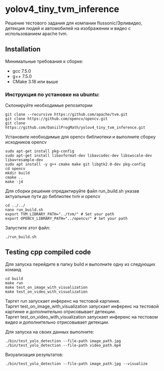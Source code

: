 # yolov4_tiny_tvm_inference

Решение тестового задания для компании flussonic/Эрливидео, 
детекция людей и автомобилей на изображении и видео с использованием apache tvm.

## Installation

Минимальные требования к сборке:
- gcc 7.5.0
- g++ 7.5.0
- CMake 3.18 или выше

### Инструкция по установке на ubuntu:
Склонируйте необходимые репозитории

```
git clone --recursive https://github.com/apache/tvm.git
git clone https://github.com/opencv/opencv.git
git clone https://github.com/DaniilProgMath/yolov4_tiny_tvm_inference.git
```

Установите необходимые для opencv библиотеки и выполните сборку исходников opencv
```
sudo apt-get install pkg-config
sudo apt-get install libavformat-dev libavcodec-dev libswscale-dev libavresample-dev
sudo apt install -y g++ cmake make git libgtk2.0-dev pkg-config
cd opencv
mkdir build
cmake ..
make -j4
```

Для сборки решения отредактируйте файл run_build.sh указав актуальные пути до библиотек tvm и opencv

```
cd ../../
nano run_build.sh
export TVM_LIBRARY_PATH="../tvm/" # Set your path
export OPENCV_LIBRARY_PATH="../opencv/" # Set your path
```
Запустите этот файл:

```
./run_build.sh
```

## Testing cpp compiled code

Для запуска перейдите в папку build и выполните одну из следующих команд

```
cd build
make run
make test_on_image_with_visualization
make test_on_video_with_visualization
```

Таргет run запускает инференс на тестовой картинке.</br>
Таргет test_on_image_with_visualization запускает инференс на тестовой картинке и дополнительно отрисовывает детекции.</br>
Таргет test_on_video_with_visualization запускает инференс на тестовом видео и дополнительно отрисовывает детекции.</br>

Для запуска на своих данных выполните:

```
./bin/test_yolo_detection --file-path image_path.jpg
./bin/test_yolo_detection --file-path video_path.mp4
```

Визуализация результатов:
```
./bin/test_yolo_detection --file-path image_path.jpg --visualize
```



